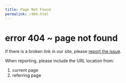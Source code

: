 ```yaml
---
title: Page Not Found
permalink: /404.html
---
```


# error 404 ~ page not found

If there is a broken link in our site, please [report the issue](https://github.com/DaveSkender/Stock.Indicators/issues/new).

When reporting, please include the URL location from:

1. current page
2. referring page
